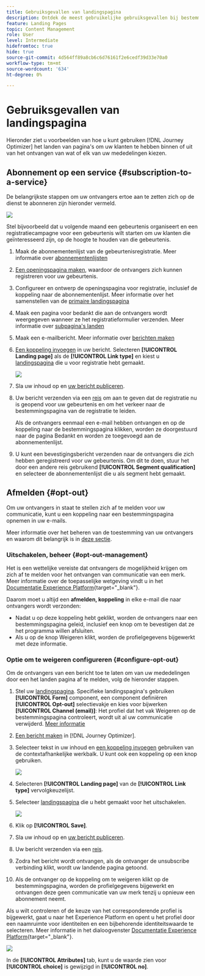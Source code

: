 ```yaml
---
title: Gebruiksgevallen van landingspagina
description: Ontdek de meest gebruikelijke gebruiksgevallen bij bestemmingspagina's in Journey Optimizer
feature: Landing Pages
topic: Content Management
role: User
level: Intermediate
hidefromtoc: true
hide: true
source-git-commit: 4d564ff89a8cb6c6d76161f2e6cedf39d33e70a0
workflow-type: tm+mt
source-wordcount: '634'
ht-degree: 0%

---
```


# Gebruiksgevallen van landingspagina

Hieronder ziet u voorbeelden van hoe u kunt gebruiken [!DNL Journey Optimizer] het landen van pagina&#39;s om uw klanten te hebben binnen of uit van het ontvangen van wat of elk van uw mededelingen kiezen.

<!--The main use cases are:
* Subscription to a service
* Opt-in
* Opt-out-->

## Abonnement op een service {#subscription-to-a-service}

De belangrijkste stappen om uw ontvangers ertoe aan te zetten zich op de dienst te abonneren zijn hieronder vermeld.

![](../assets/lp_subscription-uc.png)

Stel bijvoorbeeld dat u volgende maand een gebeurtenis organiseert en een registratiecampagne voor een gebeurtenis wilt starten om uw klanten die geïnteresseerd zijn, op de hoogte te houden van die gebeurtenis.

1. Maak de abonnementenlijst van de gebeurtenisregistratie. Meer informatie over [abonnementenlijsten](subscription-list.md)

1. [Een openingspagina maken](create-lp.md), waardoor de ontvangers zich kunnen registreren voor uw gebeurtenis.

1. Configureer en ontwerp de openingspagina voor registratie, inclusief de koppeling naar de abonnementenlijst. Meer informatie over het samenstellen van de [primaire landingspagina](create-lp.md#configure-primary-page)

1. Maak een pagina voor bedankt die aan de ontvangers wordt weergegeven wanneer ze het registratieformulier verzenden. Meer informatie over [subpagina&#39;s landen](create-lp.md#configure-subpages)

1. Maak een e-mailbericht. Meer informatie over [berichten maken](../create-message.md)

1. [Een koppeling invoegen](../message-tracking.md#insert-links) in uw bericht. Selecteren **[!UICONTROL Landing page]** als de **[!UICONTROL Link type]** en kiest u [landingspagina](create-lp.md#configure-primary-page) die u voor registratie hebt gemaakt.

   ![](../assets/lp_subscription-uc-link.png)

1. Sla uw inhoud op en [uw bericht publiceren](../publish-manage-message.md).

1. Uw bericht verzenden via een [reis](../building-journeys/journey.md) om aan te geven dat de registratie nu is geopend voor uw gebeurtenis en om het verkeer naar de bestemmingspagina van de registratie te leiden.

   Als de ontvangers eenmaal een e-mail hebben ontvangen en op de koppeling naar de bestemmingspagina klikken, worden ze doorgestuurd naar de pagina Bedankt en worden ze toegevoegd aan de abonnementenlijst.

1. U kunt een bevestigingsbericht verzenden naar de ontvangers die zich hebben geregistreerd voor uw gebeurtenis. Om dit te doen, stuur het door een andere reis gebruikend **[!UICONTROL Segment qualification]** en selecteer de abonnementenlijst die u als segment hebt gemaakt.

<!--The event registration's subscription list tracks the profiles who registered and you can send them targeted event updates.-->

## Afmelden {#opt-out}

Om uw ontvangers in staat te stellen zich af te melden voor uw communicatie, kunt u een koppeling naar een bestemmingspagina opnemen in uw e-mails.

Meer informatie over het beheren van de toestemming van uw ontvangers en waarom dit belangrijk is in [deze sectie](../consent.md).

### Uitschakelen, beheer {#opt-out-management}

Het is een wettelijke vereiste dat ontvangers de mogelijkheid krijgen om zich af te melden voor het ontvangen van communicatie van een merk. Meer informatie over de toepasselijke wetgeving vindt u in het [Documentatie Experience Platform](https://experienceleague.adobe.com/docs/experience-platform/privacy/regulations/overview.html#regulations){target=&quot;_blank&quot;}.

Daarom moet u altijd een **afmelden, koppeling** in elke e-mail die naar ontvangers wordt verzonden:

* Nadat u op deze koppeling hebt geklikt, worden de ontvangers naar een bestemmingspagina geleid, inclusief een knop om te bevestigen dat ze het programma willen afsluiten.
* Als u op de knop Weigeren klikt, worden de profielgegevens bijgewerkt met deze informatie.

### Optie om te weigeren configureren {#configure-opt-out}

Om de ontvangers van een bericht toe te laten om van uw mededelingen door een het landen pagina af te melden, volg de hieronder stappen.

1. Stel uw [landingspagina](create-lp.md). Specifieke landingspagina&#39;s gebruiken **[!UICONTROL Form]** component, een component definiëren **[!UICONTROL Opt-out]** selectievakje en kies voor bijwerken **[!UICONTROL Channel (email)]**: Het profiel dat het vak Weigeren op de bestemmingspagina controleert, wordt uit al uw communicatie verwijderd. [Meer informatie](design-lp.md)

   <!--You can also build your own landing page and host it on the third-party system of your choice. To keep?-->

1. [Een bericht maken](../create-message.md) in [!DNL Journey Optimizer].

1. Selecteer tekst in uw inhoud en [een koppeling invoegen](../message-tracking.md#insert-links) gebruiken van de contextafhankelijke werkbalk. U kunt ook een koppeling op een knop gebruiken.

   ![](../assets/lp_opt-out-insert-link.png)

1. Selecteren **[!UICONTROL Landing page]** van de **[!UICONTROL Link type]** vervolgkeuzelijst.

1. Selecteer [landingspagina](create-lp.md#configure-primary-page) die u hebt gemaakt voor het uitschakelen.

   ![](../assets/lp_opt-out-landing-page.png)

1. Klik op **[!UICONTROL Save]**.

1. Sla uw inhoud op en [uw bericht publiceren](../publish-manage-message.md).

1. Uw bericht verzenden via een [reis](../building-journeys/journey.md).

1. Zodra het bericht wordt ontvangen, als de ontvanger de unsubscribe verbinding klikt, wordt uw landende pagina getoond.

   <!--![](../assets/lp_opt-out-lp-example.png)-->

1. Als de ontvanger op de koppeling om te weigeren klikt op de bestemmingspagina, worden de profielgegevens bijgewerkt en ontvangen deze geen communicatie van uw merk tenzij u opnieuw een abonnement neemt.

   <!--The opted-out recipient is then redirected to a confirmation message screen indicating that opting out was successful.-->

   <!--![](../assets/lp_opt-out-confirmation-example.png)-->

Als u wilt controleren of de keuze van het corresponderende profiel is bijgewerkt, gaat u naar het Experience Platform en opent u het profiel door een naamruimte voor identiteiten en een bijbehorende identiteitswaarde te selecteren. Meer informatie in het dialoogvenster [Documentatie Experience Platform](https://experienceleague.adobe.com/docs/experience-platform/profile/ui/user-guide.html#getting-started){target=&quot;_blank&quot;}.

![](../assets/lp_opt-out-profile-choice.png)

In de **[!UICONTROL Attributes]** tab, kunt u de waarde zien voor **[!UICONTROL choice]** is gewijzigd in **[!UICONTROL no]**.

<!--

### Other ways to opt out

You can also enable your recipients to unsubscribe whithout using landing pages.

* **One-click opt-out**

    You can add a one-click opt-out link into your email content. This will enable your recipients to quickly unsubscribe from your communications, without being redirected to a landing page where they need to confirm opting out. [Learn more](../message-tracking.md#one-click-opt-out-link)

* **Unsubscribe link in header**

    If the recipients' email client supports displaying an unsubscribe link in the email header, emails sent with [!DNL Journey Optimizer] automatically include this link. [Learn more](../consent.md#unsubscribe-email)
-->